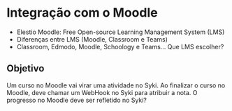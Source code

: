 # Integração com o Moodle

- Elestio Moodle: Free Open-source Learning Management System (LMS)
- Diferenças entre LMS (Moodle, Classroom e Teams)
- Classroom, Edmodo, Moodle, Schoology e Teams... Que LMS escolher?

## Objetivo

Um curso no Moodle vai virar uma atividade no Syki.
Ao finalizar o curso no Moodle, deve chamar um WebHook no Syki para atribuir a nota.
O progresso no Moodle deve ser refletido no Syki?


